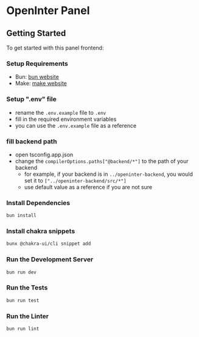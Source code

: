 # OpenInter Panel

## Getting Started

To get started with this panel frontend:

### Setup Requirements

- Bun: [bun website](https://bun.sh/)
- Make: [make website](https://www.gnu.org/software/make/)

### Setup ".env" file

- rename the `.env.example` file to `.env`
- fill in the required environment variables
- you can use the `.env.example` file as a reference

### fill backend path

- open tsconfig.app.json
- change the `compilerOptions.paths["@backend/*"]` to the path of your backend
  - for example, if your backend is in `../openinter-backend`, you would set it to `["../openinter-backend/src/*"]`
  - use default value as a reference if you are not sure

### Install Dependencies

```bash
bun install
```

### Install chakra snippets

```bash
bunx @chakra-ui/cli snippet add
```

### Run the Development Server

```bash
bun run dev
```

### Run the Tests

```bash
bun run test
```

### Run the Linter

```bash
bun run lint
```
